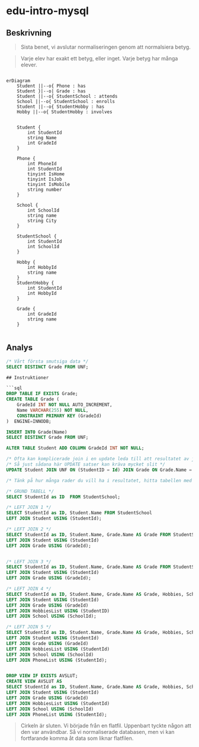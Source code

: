 # edu-intro-mysql

## Beskrivning 

> Sista benet, vi avslutar normaliseringen genom att normalsiera betyg.

> Varje elev har exakt ett betyg, eller inget. Varje betyg har många elever.
> 
```mermaid

erDiagram
    Student ||--o{ Phone : has
    Student }|--o| Grade : has
    Student ||--o{ StudentSchool : attends
    School ||--o{ StudentSchool : enrolls
    Student ||--o{ StudentHobby : has
    Hobby ||--o{ StudentHobby : involves
    
    
    Student {
        int StudentId
        string Name
        int GradeId
    }
    
    Phone {
        int PhoneId
        int StudentId
        tinyint IsHome 
        tinyint IsJob
        tinyint IsMobile
        string number
    }
    
    School {
        int SchoolId
        string name
        string City
    }
    
    StudentSchool {
        int StudentId
        int SchoolId
    }
    
    Hobby {
        int HobbyId
        string name
    }
    StudentHobby {
        int StudentId
        int HobbyId
    }
    
    Grade {
        int GradeId
        string name
    }
    
```

## Analys

```sql
/* Vårt första smutsiga data */
SELECT DISTINCT Grade FROM UNF;

## Instruktioner

```sql
DROP TABLE IF EXISTS Grade;
CREATE TABLE Grade (
    GradeId INT NOT NULL AUTO_INCREMENT,
    Name VARCHAR(255) NOT NULL,
    CONSTRAINT PRIMARY KEY (GradeId)
)  ENGINE=INNODB;

INSERT INTO Grade(Name) 
SELECT DISTINCT Grade FROM UNF;

ALTER TABLE Student ADD COLUMN GradeId INT NOT NULL;

/* Ofta kan komplicerade join i en update leda till att resultatet av join får skrivskydd */
/* Så just sådana här UPDATE satser kan kräva mycket slit */
UPDATE Student JOIN UNF ON (StudentID = Id) JOIN Grade ON Grade.Name = UNF.Grade SET  Student.GradeId =  Grade.GradeId;

/* Tänk på hur många rader du vill ha i resultatet, hitta tabellen med så många rader, lägg till nya tabeller med LEFT JOIN hela tiden, och du kommer att sluta med rätt antal rader */

/* GRUND TABELL */
SELECT StudentId as ID  FROM StudentSchool;

/* LEFT JOIN 1 */
SELECT StudentId as ID, Student.Name FROM StudentSchool 
LEFT JOIN Student USING (StudentId);

/* LEFT JOIN 2 */
SELECT StudentId as ID, Student.Name, Grade.Name AS Grade FROM StudentSchool
LEFT JOIN Student USING (StudentId)
LEFT JOIN Grade USING (GradeId);


/* LEFT JOIN 3 */
SELECT StudentId as ID, Student.Name, Grade.Name AS Grade FROM StudentSchool
LEFT JOIN Student USING (StudentId)
LEFT JOIN Grade USING (GradeId);

/* LEFT JOIN 4 */
SELECT StudentId as ID, Student.Name, Grade.Name AS Grade, Hobbies, School.Name AS School, City FROM StudentSchool
LEFT JOIN Student USING (StudentId)
LEFT JOIN Grade USING (GradeId)
LEFT JOIN HobbiesList USING (StudentID)
LEFT JOIN School USING (SchoolId);

/* LEFT JOIN 5 */
SELECT StudentId as ID, Student.Name, Grade.Name AS Grade, Hobbies, School.Name AS School, City, Numbers FROM StudentSchool
LEFT JOIN Student USING (StudentId)
LEFT JOIN Grade USING (GradeId)
LEFT JOIN HobbiesList USING (StudentId)
LEFT JOIN School USING (SchoolId)
LEFT JOIN PhoneList USING (StudentId);


DROP VIEW IF EXISTS AVSLUT;
CREATE VIEW AVSLUT AS
SELECT StudentId as ID, Student.Name, Grade.Name AS Grade, Hobbies, School.Name AS School, City, Numbers FROM StudentSchool
LEFT JOIN Student USING (StudentId)
LEFT JOIN Grade USING (GradeId)
LEFT JOIN HobbiesList USING (StudentId)
LEFT JOIN School USING (SchoolId)
LEFT JOIN PhoneList USING (StudentId);
```
> Cirkeln är sluten. Vi började från en flatfil. Uppenbart tyckte någon att den var användbar. Så vi normaliserade databasen, men vi kan fortfarande komma åt data som liknar flatfilen.

